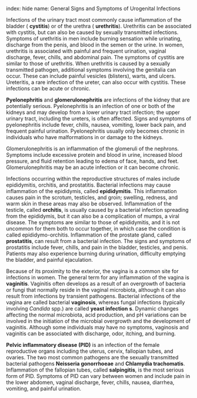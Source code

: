 index: hide
name: General Signs and Symptoms of Urogenital Infections

Infections of the urinary tract most commonly cause inflammation of the bladder ( **cystitis**) or of the urethra ( **urethritis**). Urethritis can be associated with cystitis, but can also be caused by sexually transmitted infections. Symptoms of urethritis in men include burning sensation while urinating, discharge from the penis, and blood in the semen or the urine. In women, urethritis is associated with painful and frequent urination, vaginal discharge, fever, chills, and abdominal pain. The symptoms of cystitis are similar to those of urethritis. When urethritis is caused by a sexually transmitted pathogen, additional symptoms involving the genitalia can occur. These can include painful vesicles (blisters), warts, and ulcers. Ureteritis, a rare infection of the ureter, can also occur with cystitis. These infections can be acute or chronic.

 **Pyelonephritis** and  **glomerulonephritis** are infections of the kidney that are potentially serious. Pyelonephritis is an infection of one or both of the kidneys and may develop from a lower urinary tract infection; the upper urinary tract, including the ureters, is often affected. Signs and symptoms of pyelonephritis include fever, chills, nausea, vomiting, lower back pain, and frequent painful urination. Pyelonephritis usually only becomes chronic in individuals who have malformations in or damage to the kidneys.

Glomerulonephritis is an inflammation of the glomeruli of the nephrons. Symptoms include excessive protein and blood in urine, increased blood pressure, and fluid retention leading to edema of face, hands, and feet. Glomerulonephritis may be an acute infection or it can become chronic.

Infections occurring within the reproductive structures of males include epididymitis, orchitis, and prostatitis. Bacterial infections may cause inflammation of the epididymis, called  **epididymitis**. This inflammation causes pain in the scrotum, testicles, and groin; swelling, redness, and warm skin in these areas may also be observed. Inflammation of the testicle, called  **orchitis**, is usually caused by a bacterial infection spreading from the epididymis, but it can also be a complication of mumps, a viral disease. The symptoms are similar to those of epididymitis, and it is not uncommon for them both to occur together, in which case the condition is called epididymo-orchitis. Inflammation of the prostate gland, called  **prostatitis**, can result from a bacterial infection. The signs and symptoms of prostatitis include fever, chills, and pain in the bladder, testicles, and penis. Patients may also experience burning during urination, difficulty emptying the bladder, and painful ejaculation.

Because of its proximity to the exterior, the vagina is a common site for infections in women. The general term for any inflammation of the vagina is  **vaginitis**. Vaginitis often develops as a result of an overgrowth of bacteria or fungi that normally reside in the vaginal microbiota, although it can also result from infections by transient pathogens. Bacterial infections of the vagina are called bacterial  **vaginosis**, whereas fungal infections (typically involving  *Candida* spp.) are called  **yeast infection** **s**. Dynamic changes affecting the normal microbiota, acid production, and pH variations can be involved in the initiation of the microbial overgrowth and the development of vaginitis. Although some individuals may have no symptoms, vaginosis and vaginitis can be associated with discharge, odor, itching, and burning.

 **Pelvic inflammatory disease (PID)** is an infection of the female reproductive organs including the uterus, cervix, fallopian tubes, and ovaries. The two most common pathogens are the sexually transmitted bacterial pathogens  **Neisseria gonorrhoeae** and  **Chlamydia trachomatis**. Inflammation of the fallopian tubes, called  **salpingitis**, is the most serious form of PID. Symptoms of PID can vary between women and include pain in the lower abdomen, vaginal discharge, fever, chills, nausea, diarrhea, vomiting, and painful urination.
